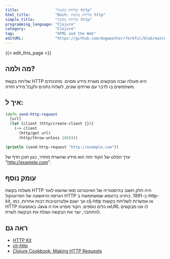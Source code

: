 ```yaml
---
title:                "שליחת בקשת http"
html_title:           "Bash: שליחת בקשת http"
simple_title:         "שליחת בקשת http"
programming_language: "Clojure"
category:             "Clojure"
tag:                  "HTML and the Web"
editURL:              "https://github.com/dogweather/forkful/blob/master/content/he/clojure/sending-an-http-request.md"
---
```


{{< edit_this_page >}}

## מה ולמה?
שליחת בקשת HTTP היא פעולה שבה מבקשים משרת מידע מסוים. מתכנתים משתמשים בו לדבר עם שרתים שונים, לשלוח נתונים ולקבל מידע חזרה.

## איך ל:
```clojure
(defn send-http-request
  [url]
  (let [client (http/create-client {})]
    (-> client
      (http/get url)
      (http/throw-unless 200))))

(println (send-http-request "http://example.com"))
```
ערך הפלט של הקוד הזה הוא מידע שהשרת מחזיר, כגון תוכן הדף של "http://example.com".

## עומק נוסף
משלוח בקשת HTTP היה חלק חשוב בהיסטוריה של האינטרנט מאז שהוצא לאור הגרסה הראשונה של הפרוטוקול HTTP ב-1991. בחרנו בדוגמא שמשתמשת ב-http-kit, אך ישנם אלטרנטיבות רבות אחרות, כמו clj-http או אפשרות לשליחת בקשות HTTP באמצעות Java או כלים נוספים. הקוד מפרט את הURL לו אנו מבקשים להתחבר, יוצר את הבקשה ושולח את הבקשה לשרת.

## ראה גם
- [HTTP Kit](http://www.http-kit.org/)
- [clj-http](https://github.com/dakrone/clj-http)
- [Clojure Cookbook: Making HTTP Requests](https://clojure-cookbook.com/posts_output/clojure_make_http_requests/)